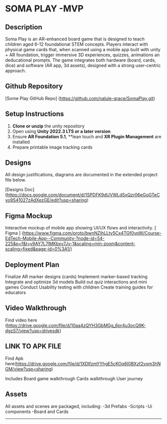 
# SOMA PLAY -MVP



## Description
Soma Play is an AR-enhanced board game that is designed to teach children aged 6-12 foundational STEM concepts. Players interact with physical game cards that, when scanned using a mobile app built with unity + AR foundation, trigger immersive 3D experiences, quizzes, animations an deducational prompts. The game integrates both hardware (board, cards, dice) and software (AR app, 3d assets), designed with a strong user-centric approach.




## Github Repository
[Some Play GitHub Repo] (https://github.com/nalule-grace/SomaPlay.git)



## Setup Instructions

1. **Clone or unzip** the unity repository
2. Open using  **Unity 2022.3 LTS or a later version**
3. Ensure **AR Foundation 5.1**, **lean touch and **XR Plugin Management** are installed
4. Prepare printable image tracking cards


## Designs
All design justifications, diagrams are documented in the extended project file below.

[Designs Doc] (https://docs.google.com/document/d/1SPDFK9dUVWLdSxQzr06eGoGTeCyo9S41027zAdXezGE/edit?usp=sharing)



## Figma Mockup ##
Interactive mockup of mobile app showing UI/UX flows and interactivity.
[ Figma ] (https://www.figma.com/proto/bwnNZIhLLty5Cx4TGf0vpW/Course-EdTech-Mobile-App--Community-?node-id=54-225&p=f&t=y9AY7L7lMKbxv7Jy-1&scaling=min-zoom&content-scaling=fixed&page-id=0%3A1/)

## Deployment Plan
Finalize AR marker designs (cards)
Implement marker-based tracking
Integrate and  optimize 3d models
Build out quiz interactions and mini games
Conduct Usability testing with children 
Create training guides for educators


## Video Walkthrough
Find video here 
(https://drive.google.com/file/d/10aa4zQYH3GbMGg_6pr4u3ocQ9K-dgzS7/view?usp=drivesdk)

## LINK TO APK FILE
Find Apk here(https://drive.google.com/file/d/1XDlfzmYYhgE5cKOq6I0BXzf2yom3hNGM/view?usp=sharing)

Includes
Board game walkthrough
Cards walkthrough
User journey


## Assets
All assets and scenes are packaged, including:
-3d Prefabs
-Scripts
-Ui components
-Board and Cards


---